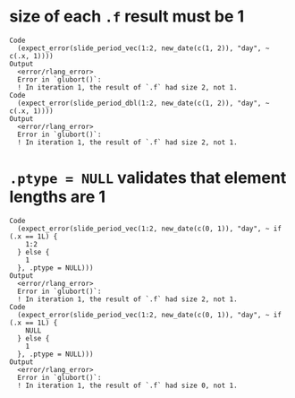 # size of each `.f` result must be 1

    Code
      (expect_error(slide_period_vec(1:2, new_date(c(1, 2)), "day", ~ c(.x, 1))))
    Output
      <error/rlang_error>
      Error in `glubort()`:
      ! In iteration 1, the result of `.f` had size 2, not 1.
    Code
      (expect_error(slide_period_dbl(1:2, new_date(c(1, 2)), "day", ~ c(.x, 1))))
    Output
      <error/rlang_error>
      Error in `glubort()`:
      ! In iteration 1, the result of `.f` had size 2, not 1.

# `.ptype = NULL` validates that element lengths are 1

    Code
      (expect_error(slide_period_vec(1:2, new_date(c(0, 1)), "day", ~ if (.x == 1L) {
        1:2
      } else {
        1
      }, .ptype = NULL)))
    Output
      <error/rlang_error>
      Error in `glubort()`:
      ! In iteration 1, the result of `.f` had size 2, not 1.
    Code
      (expect_error(slide_period_vec(1:2, new_date(c(0, 1)), "day", ~ if (.x == 1L) {
        NULL
      } else {
        1
      }, .ptype = NULL)))
    Output
      <error/rlang_error>
      Error in `glubort()`:
      ! In iteration 1, the result of `.f` had size 0, not 1.

